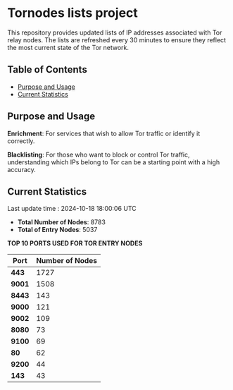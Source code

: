 # Tornodes lists project

This repository provides updated lists of IP addresses associated with Tor relay nodes. The lists are refreshed every 30 minutes to ensure they reflect the most current state of the Tor network.

## Table of Contents

- [Purpose and Usage](#purpose-and-usage)
- [Current Statistics](#current-statistics)


## Purpose and Usage

**Enrichment**: For services that wish to allow Tor traffic or identify it correctly.

**Blacklisting**: For those who want to block or control Tor traffic, understanding which IPs belong to Tor can be a starting point with a high accuracy.

## Current Statistics

Last update time : 2024-10-18 18:00:06 UTC

- **Total Number of Nodes**: 8783
- **Total of Entry Nodes**: 5037

**TOP 10 PORTS USED FOR TOR ENTRY NODES**

| **Port** | **Number of Nodes** |
|------|-----------------|
| **443**   | 1727  |
| **9001**   | 1508  |
| **8443**   | 143  |
| **9000**   | 121  |
| **9002**   | 109  |
| **8080**   | 73  |
| **9100**   | 69  |
| **80**   | 62  |
| **9200**   | 44  |
| **143**   | 43  |

